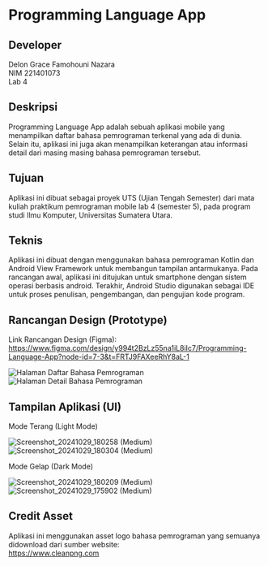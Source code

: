 # Programming Language App

## Developer
Delon Grace Famohouni Nazara  
NIM 221401073  
Lab 4

## Deskripsi
Programming Language App adalah sebuah aplikasi mobile yang menampilkan daftar bahasa pemrograman terkenal yang ada di dunia. Selain itu, aplikasi ini juga akan menampilkan keterangan atau informasi detail dari masing masing bahasa pemrograman tersebut.

## Tujuan
Aplikasi ini dibuat sebagai proyek UTS (Ujian Tengah Semester) dari mata kuliah praktikum pemrograman mobile lab 4 (semester 5), pada program studi Ilmu Komputer, Universitas Sumatera Utara.

## Teknis
Aplikasi ini dibuat dengan menggunakan bahasa pemrograman Kotlin dan Android View Framework untuk membangun tampilan antarmukanya. Pada rancangan awal, aplikasi ini ditujukan untuk smartphone dengan sistem operasi berbasis android. Terakhir, Android Studio digunakan sebagai IDE untuk proses penulisan, pengembangan, dan pengujian kode program.

## Rancangan Design (Prototype)
Link Rancangan Design (Figma):  
https://www.figma.com/design/y994t2BzLz55na1iL8iIc7/Programming-Language-App?node-id=7-3&t=FRTJ9FAXeeRhY8aL-1
<br>

![Halaman Daftar Bahasa Pemrograman](https://github.com/user-attachments/assets/9a058d43-bec5-41f4-aa0c-4e6907f9e553)
![Halaman Detail Bahasa Pemrograman](https://github.com/user-attachments/assets/66e1ac6a-f74b-4950-8f95-55b1433dac35)

## Tampilan Aplikasi (UI)
Mode Terang (Light Mode)
<br>

![Screenshot_20241029_180258 (Medium)](https://github.com/user-attachments/assets/e70f4e6a-8829-494d-9162-ca86d321cdfe)
![Screenshot_20241029_180304 (Medium)](https://github.com/user-attachments/assets/f86dc423-5f42-4741-9b73-1b58106fb3a6)

Mode Gelap (Dark Mode)
<br>

![Screenshot_20241029_180209 (Medium)](https://github.com/user-attachments/assets/c7fe3870-8ebc-4b79-913a-4294ac2d1b94)
![Screenshot_20241029_175902 (Medium)](https://github.com/user-attachments/assets/656b3efd-1716-4bc9-a0bd-6758af4a7050)

## Credit Asset
Aplikasi ini menggunakan asset logo bahasa pemrograman yang semuanya didownload dari sumber website:  
https://www.cleanpng.com
